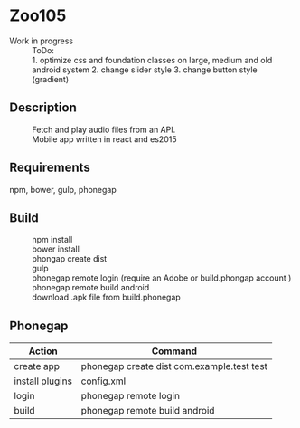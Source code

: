 # Zoo105

<dl>
    <dt>Work in progress</dt>
    <dd>ToDo:<dd>
        1. optimize css and foundation classes on large, medium and old android system
        2. change slider style
        3. change button style (gradient)
</dl>

## Description

<dl>
    <dd>Fetch and play audio files from an API.</dd>
    <dd>Mobile app written in react and es2015</dd>
</dl>

## Requirements

npm, bower, gulp, phonegap

## Build

<dl>
    <dd>npm install</dd>
    <dd>bower install</dd>
    <dd>phongap create dist</dd>
    <dd>gulp</dd>
    <dd>phonegap remote login (require an Adobe or build.phongap account )</dd>
    <dd>phonegap remote build android </dd>
    <dd>download .apk file from build.phonegap</dd>
</dl>

## Phonegap

| Action | Command |
|--------|---------|
| create app | phonegap create dist com.example.test test |
| install plugins | config.xml |
| login | phonegap remote login |
| build | phonegap remote build android |